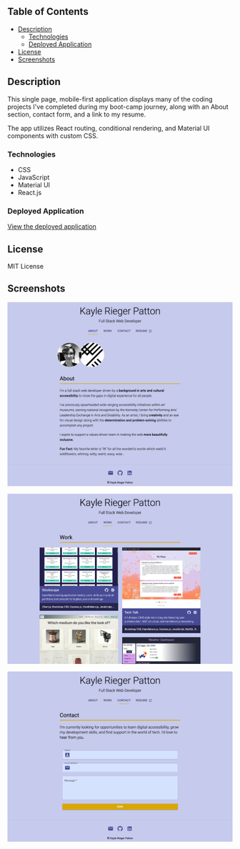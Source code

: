 

## Table of Contents

- [Description](#description)
  - [Technologies](#technologies)
  - [Deployed Application](#deployed-application)
- [License](#license)
- [Screenshots](#screenshots)

## Description

This single page, mobile-first application displays many of the coding projects I've completed during my boot-camp journey, along with an About section, contact form, and a link to my resume.

The app utilizes React routing, conditional rendering, and Material UI components with custom CSS.

### Technologies

- CSS
- JavaScript
- Material UI
- React.js

### Deployed Application

[View the deployed application](https://kayleriegerpatton.github.io/portfolio-v1/#/about)

## License

MIT License

## Screenshots

![About Page](screenshots/aboutPage.png)

![Work Page](screenshots/workPage.png)

![Contact Page](screenshots/contactPage.png)
